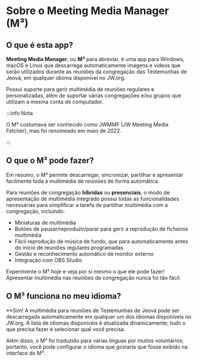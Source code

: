 # Sobre o Meeting Media Manager (M³)

## O que é esta app?

**Meeting Media Manager**, ou **M³** para abreviar, é uma app para Windows, macOS e Linux que descarrega automaticamente imagens e vídeos que serão utilizados durante as reuniões da congregação das Testemunhas de Jeová, em qualquer idioma disponível no JW.org.

Possui suporte para gerir multimédia de reuniões regulares e personalizadas, além de suportar várias congregações e/ou grupos que utilizam a mesma conta de computador.

:::info Nota

O M³ costumava ser conhecido como JWMMF (JW Meeting Media Fetcher), mas foi renomeado em maio de 2022.

:::

## O que o M³ pode fazer?

Em resumo, o M³ permite descarregar, sincronizar, partilhar e apresentar facilmente toda a multimédia de reuniões de forma automática.

Para reuniões de congregação **híbridas** ou **presenciais**, o modo de apresentação de multimédia integrado possui todas as funcionalidades necessárias para simplificar a tarefa de partilhar multimédia com a congregação, incluindo:

- Miniaturas de multimédia
- Botões de pausar/reproduzir/parar para gerir a reprodução de ficheiros multimédia
- Fácil reprodução de música de fundo, que para automaticamente antes do início de reuniões regulares programadas
- Gestão e reconhecimento automático de monitor externo
- Integração com OBS Studio

<!-- As for fully **remote** congregation Zoom meetings, the inbuilt MP4 conversion feature in M³ enables you to share media files of all types easily, using Zoom's native MP4 sharing feature. -->

Experimente o M³ hoje e veja por si mesmo o que ele pode fazer! Apresentar multimédia nas reuniões da congregação nunca foi tão fácil.

## O M³ funciona no meu idioma?

\*\*Sim! A multimédia para reuniões de Testemunhas de Jeová pode ser descarregada automaticamente em qualquer um dos idiomas disponíveis no JW.org. A lista de idiomas disponíveis é atualizada dinamicamente; tudo o que precisa fazer é selecionar qual você precisa.

Além disso, o M³ foi traduzido para várias línguas por muitos voluntários; portanto, você pode configurar o idioma que gostaria que fosse exibido na interface do M³.
